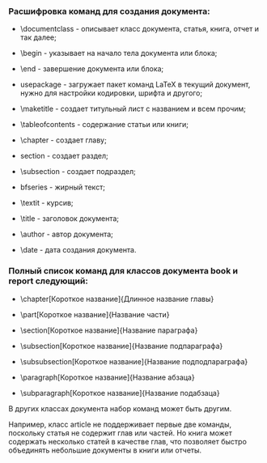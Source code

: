 ### Расшифровка команд для создания документа:	

 - \documentclass - описывает класс документа, статья, книга, отчет и так далее;

- \begin - указывает на начало тела документа или блока;

- \end - завершение документа или блока;

- usepackage - загружает пакет команд LaTeX в текущий документ, нужно для настройки кодировки, шрифта и другого;

- \maketitle - создает титульный лист с названием и всем прочим;

- \tableofcontents - содержание статьи или книги;

- \chapter - создает главу;

- section - создает раздел;

- \subsection - создает подраздел;

- bfseries - жирный текст;

- \textit - курсив;

- \title - заголовок документа;

- \author - автор документа;

- \date - дата создания документа.

### Полный список команд для классов документа book и report следующий:

- \chapter[Короткое название]{Длинное название главы}

- \part[Короткое название]{Название части}

- \section[Короткое название]{Название параграфа}

- \subsection[Короткое название]{Название подпараграфа}

- \subsubsection[Короткое название]{Название подподпараграфа}

- \paragraph[Короткое название]{Название абзаца}

- \subparagraph[Короткое название]{Название подабзаца}

В других классах документа набор команд может быть другим.

 Например, класс article не поддерживает первые две команды, поскольку статья не содержит глав или частей. Но книга может содержать несколько статей в качестве глав, что позволяет быстро объединять небольшие документы в книги или отчеты.    


	    